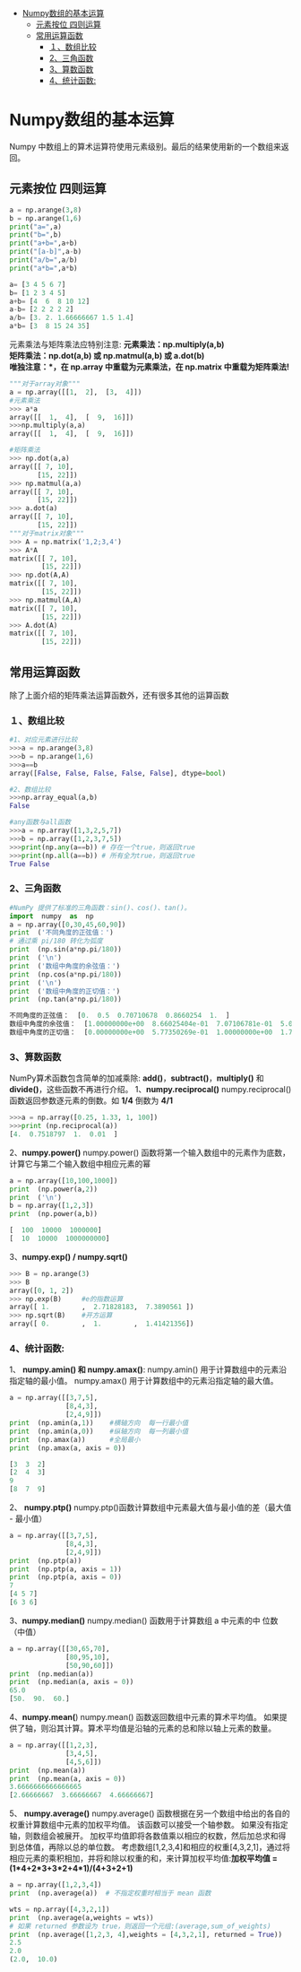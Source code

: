﻿
<!-- TOC -->

- [Numpy数组的基本运算](#numpy数组的基本运算)
    - [元素按位 四则运算](#元素按位-四则运算)
    - [常用运算函数](#常用运算函数)
        - [１、数组比较](#１数组比较)
        - [2、三角函数](#2三角函数)
        - [3、算数函数](#3算数函数)
        - [4、统计函数:](#4统计函数)

<!-- /TOC -->

# Numpy数组的基本运算
Numpy 中数组上的算术运算符使用元素级别。最后的结果使用新的一个数组来返回。

## 元素按位 四则运算
```python
a = np.arange(3,8) 
b = np.arange(1,6) 
print("a=",a) 
print("b=",b) 
print("a+b=",a+b) 
print("[a-b]",a-b) 
print("a/b=",a/b) 
print("a*b=",a*b)

a= [3 4 5 6 7]
b= [1 2 3 4 5]
a+b= [4  6  8 10 12]
a-b= [2 2 2 2 2]
a/b= [3. 2. 1.66666667 1.5 1.4]
a*b= [3  8 15 24 35]
```
元素乘法与矩阵乘法应特别注意:
**元素乘法：np.multiply(a,b)  
矩阵乘法：np.dot(a,b) 或 np.matmul(a,b) 或 a.dot(b)  
唯独注意：*，在 np.array 中重载为元素乘法，在 np.matrix 中重载为矩阵乘法!**
```python
"""对于array对象"""
a = np.array([[1,  2],  [3,  4]])
#元素乘法
>>> a*a 
array([[  1,  4],  [  9,  16]])  
>>>np.multiply(a,a) 
array([[  1,  4],  [  9,  16]])

#矩阵乘法
>>> np.dot(a,a)
array([[ 7, 10],
       [15, 22]])
>>> np.matmul(a,a)
array([[ 7, 10],
       [15, 22]])
>>> a.dot(a)
array([[ 7, 10],
       [15, 22]])
"""对于matrix对象"""
>>> A = np.matrix('1,2;3,4')
>>> A*A
matrix([[ 7, 10],
        [15, 22]])
>>> np.dot(A,A)
matrix([[ 7, 10],
        [15, 22]])
>>> np.matmul(A,A)
matrix([[ 7, 10],
        [15, 22]])
>>> A.dot(A)
matrix([[ 7, 10],
        [15, 22]])
```
## 常用运算函数
除了上面介绍的矩阵乘法运算函数外，还有很多其他的运算函数
### １、数组比较
```python
#1、对应元素进行比较
>>>a = np.arange(3,8) 
>>>b = np.arange(1,6) 
>>>a==b
array([False, False, False, False, False], dtype=bool)

#2、数组比较
>>>np.array_equal(a,b)
False

#any函数与all函数
>>>a = np.array([1,3,2,5,7])
>>>b = np.array([1,2,3,7,5])
>>>print(np.any(a==b)) # 存在一个true，则返回true
>>>print(np.all(a==b)) # 所有全为true，则返回true
True False
```
### 2、三角函数
```python
#NumPy 提供了标准的三角函数：sin()、cos()、tan()。
import  numpy  as  np  
a = np.array([0,30,45,60,90])  
print  ('不同角度的正弦值：')  
# 通过乘 pi/180 转化为弧度 
print  (np.sin(a*np.pi/180))  
print  ('\n')  
print  ('数组中角度的余弦值：')  
print  (np.cos(a*np.pi/180))  
print  ('\n')  
print  ('数组中角度的正切值：')  
print  (np.tan(a*np.pi/180))

不同角度的正弦值：  [0.  0.5  0.70710678  0.8660254  1.  ]  
数组中角度的余弦值：  [1.00000000e+00  8.66025404e-01  7.07106781e-01  5.00000000e-01  6.12323400e-17]  
数组中角度的正切值：  [0.00000000e+00  5.77350269e-01  1.00000000e+00  1.73205081e+00  1.63312394e+16]
```
### 3、算数函数
NumPy算术函数包含简单的加减乘除: **add()**，**subtract()**，**multiply()** 和 **divide()**，这些函数不再进行介绍。
1、**numpy.reciprocal()**
numpy.reciprocal() 函数返回参数逐元素的倒数。如  **1/4**  倒数为  **4/1**
```python
>>>a = np.array([0.25, 1.33, 1, 100])  
>>>print (np.reciprocal(a))
[4.  0.7518797  1.  0.01  ]
```
2、**numpy.power()**
numpy.power() 函数将第一个输入数组中的元素作为底数，计算它与第二个输入数组中相应元素的幂
```python
a = np.array([10,100,1000])   
print  (np.power(a,2))  
print  ('\n')  
b = np.array([1,2,3])  
print  (np.power(a,b))

[  100  10000  1000000]
[  10  10000  1000000000]
```
3、**numpy.exp() / numpy.sqrt()** 
```python
>>> B = np.arange(3)
>>> B
array([0, 1, 2])
>>> np.exp(B)     #e的指数运算
array([ 1.        ,  2.71828183,  7.3890561 ])
>>> np.sqrt(B)    #开方运算
array([ 0.        ,  1.        ,  1.41421356])
```
### 4、统计函数:
1、 **numpy.amin() 和 numpy.amax()**:
numpy.amin() 用于计算数组中的元素沿指定轴的最小值。
numpy.amax() 用于计算数组中的元素沿指定轴的最大值。
```python
a = np.array([[3,7,5],
			  [8,4,3],
			  [2,4,9]])
print  (np.amin(a,1))    #横轴方向  每一行最小值
print  (np.amin(a,0)) 	 #纵轴方向  每一列最小值
print  (np.amax(a))      #全局最小
print  (np.amax(a, axis = 0))

[3  3  2]  
[2  4  3]  
9 
[8  7  9]
```
2、 **numpy.ptp()**
numpy.ptp()函数计算数组中元素最大值与最小值的差（最大值 - 最小值）
```python
a = np.array([[3,7,5],
			  [8,4,3],
			  [2,4,9]])
print  (np.ptp(a))
print  (np.ptp(a, axis = 1))
print  (np.ptp(a, axis = 0))
7
[4 5 7]
[6 3 6]
```
3、**numpy.median()**
numpy.median() 函数用于计算数组 a 中元素的中	位数（中值）
```python
a = np.array([[30,65,70],
			  [80,95,10],
			  [50,90,60]])
print  (np.median(a))
print  (np.median(a, axis = 0))
65.0
[50.  90.  60.]
```
4、**numpy.mean(**)
numpy.mean() 函数返回数组中元素的算术平均值。 如果提供了轴，则沿其计算。算术平均值是沿轴的元素的总和除以轴上元素的数量。
```python
a = np.array([[1,2,3],
			  [3,4,5],
			  [4,5,6]])
print  (np.mean(a))	
print  (np.mean(a, axis = 0))
3.6666666666666665
[2.66666667  3.66666667  4.66666667]
```
5、 **numpy.average()**
numpy.average() 函数根据在另一个数组中给出的各自的权重计算数组中元素的加权平均值。
该函数可以接受一个轴参数。 如果没有指定轴，则数组会被展开。
加权平均值即将各数值乘以相应的权数，然后加总求和得到总体值，再除以总的单位数。
考虑数组[1,2,3,4]和相应的权重[4,3,2,1]，通过将相应元素的乘积相加，并将和除以权重的和，来计算加权平均值:**加权平均值  =  (1\*4+2\*3+3\*2+4\*1)/(4+3+2+1)**
```python
a = np.array([1,2,3,4])
print  (np.average(a))	# 不指定权重时相当于 mean 函数

wts = np.array([4,3,2,1]) 
print  (np.average(a,weights = wts))  
# 如果 returned 参数设为 true，则返回一个元组:(average,sum_of_weights)
print  (np.average([1,2,3, 4],weights = [4,3,2,1], returned = True))
2.5
2.0
(2.0,  10.0)
```

